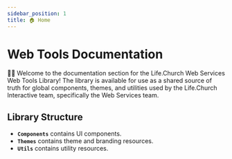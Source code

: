 ```yaml
---
sidebar_position: 1
title: 🏠 Home
---
```


# Web Tools Documentation

👋🏻 Welcome to the documentation section for the Life.Church Web Services Web Tools Library! The library is available for use as a shared source of truth for global components, themes, and utilities used by the Life.Church Interactive team, specifically the Web Services team.

## Library Structure

- **`Components`** contains UI components.
- **`Themes`** contains theme and branding resources.
- **`Utils`** contains utility resources.
